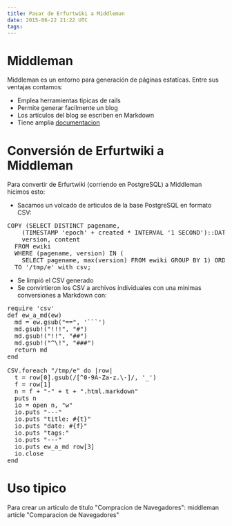 ```yaml
---
title: Pasar de Erfurtwiki a Middleman
date: 2015-06-22 21:22 UTC
tags:
---
```


# Middleman

Middleman es un entorno para generación de páginas estatícas.  Entre sus 
ventajas contamos:

- Emplea herramientas tipicas de rails
- Permite generar facilmente un blog
- Los artículos del blog se escriben en Markdown
- Tiene amplia [documentacion](https://middlemanapp.com/basics/blogging/)

# Conversión de Erfurtwiki a Middleman

Para convertir de Erfurtwiki (corriendo en PostgreSQL) a
Middleman hicimos esto:

* Sacamos un volcado de articulos de la base PostgreSQL en formato CSV:
<pre>
COPY (SELECT DISTINCT pagename, 
    (TIMESTAMP 'epoch' + created * INTERVAL '1 SECOND')::DATE, 
    version, content 
  FROM ewiki 
  WHERE (pagename, version) IN (
    SELECT pagename, max(version) FROM ewiki GROUP BY 1) ORDER BY 2) 
  TO '/tmp/e' with csv;  
</pre>
* Se limpió el CSV generado
* Se convirtieron los CSV a archivos individuales con una minimas conversiones a Markdown con:
<pre>
require 'csv'
def ew_a_md(ew)
  md = ew.gsub("==", '```')
  md.gsub!("!!!", "#")
  md.gsub!("!!", "##")
  md.gsub!("^\!", "###")
  return md
end

CSV.foreach "/tmp/e" do |row|
  t = row[0].gsub(/[^0-9A-Za-z.\-]/, '_')
  f = row[1]
  n = f + "-" + t + ".html.markdown"
  puts n
  io = open n, "w"
  io.puts "---"
  io.puts "title: #{t}"
  io.puts "date: #{f}"
  io.puts "tags:"
  io.puts "---"
  io.puts ew_a_md row[3]
  io.close
end
</pre>

# Uso tipico

Para crear un articulo de titulo "Compracion de Navegadores":
middleman article "Comparacion de Navegadores"

